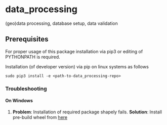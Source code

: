 # data_processing
(geo)data processing, database setup, data validation

## Prerequisites
For proper usage of this package installation via pip3 or editing of PYTHONPATH
is required.

Installation (of developer version) via pip on linux systems as follows

```
sudo pip3 install -e <path-to-data_processing-repo>
```

### Troubleshooting

#### On Windows
1. __Problem__: Installation of required package shapely fails. __Solution__: Install pre-build
 wheel from [here](http://www.lfd.uci.edu/~gohlke/pythonlibs/#shapely)

